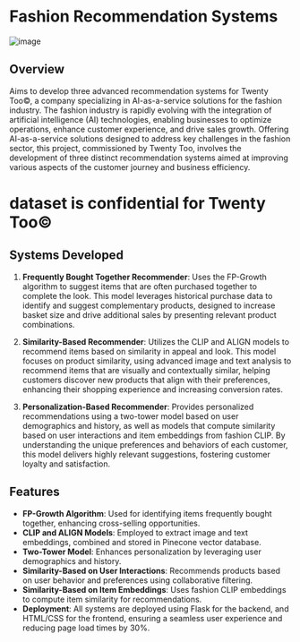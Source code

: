 # Fashion Recommendation Systems
![image](https://github.com/user-attachments/assets/e5a875d9-1786-4818-a367-3bb74e947fd2)


## Overview
Aims to develop three advanced recommendation systems for Twenty Too©, a company specializing in AI-as-a-service solutions for the fashion industry. The fashion industry is rapidly evolving with the integration of artificial intelligence (AI) technologies, enabling businesses to optimize operations, enhance customer experience, and drive sales growth. Offering AI-as-a-service solutions designed to address key challenges in the fashion sector, this project, commissioned by Twenty Too, involves the development of three distinct recommendation systems aimed at improving various aspects of the customer journey and business efficiency.
# dataset is confidential for  Twenty Too©

## Systems Developed
1. **Frequently Bought Together Recommender**: Uses the FP-Growth algorithm to suggest items that are often purchased together to complete the look. This model leverages historical purchase data to identify and suggest complementary products, designed to increase basket size and drive additional sales by presenting relevant product combinations.
   
2. **Similarity-Based Recommender**: Utilizes the CLIP and ALIGN models to recommend items based on similarity in appeal and look. This model focuses on product similarity, using advanced image and text analysis to recommend items that are visually and contextually similar, helping customers discover new products that align with their preferences, enhancing their shopping experience and increasing conversion rates.
   
3. **Personalization-Based Recommender**: Provides personalized recommendations using a two-tower model based on user demographics and history, as well as models that compute similarity based on user interactions and item embeddings from fashion CLIP. By understanding the unique preferences and behaviors of each customer, this model delivers highly relevant suggestions, fostering customer loyalty and satisfaction.

## Features
- **FP-Growth Algorithm**: Used for identifying items frequently bought together, enhancing cross-selling opportunities.
- **CLIP and ALIGN Models**: Employed to extract image and text embeddings, combined and stored in Pinecone vector database.
- **Two-Tower Model**: Enhances personalization by leveraging user demographics and history.
- **Similarity-Based on User Interactions**: Recommends products based on user behavior and preferences using collaborative filtering.
- **Similarity-Based on Item Embeddings**: Uses fashion CLIP embeddings to compute item similarity for recommendations.
- **Deployment**: All systems are deployed using Flask for the backend, and HTML/CSS for the frontend, ensuring a seamless user experience and reducing page load times by 30%.


